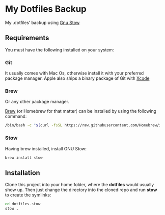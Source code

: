 # My Dotfiles Backup

My .dotfiles' backup using [Gnu Stow](https://www.gnu.org/software/stow/).

## Requirements

You must have the following installed on your system:

### Git

It usually comes with Mac Os, otherwise install it with your preferred package manager. Apple also ships a binary package of Git with [Xcode](https://developer.apple.com/xcode/)

### Brew

Or any other package manager.

[Brew](https://brew.sh/) (or Homebrew for that matter) can be installed by using the following command:

```bash
/bin/bash -c "$(curl -fsSL https://raw.githubusercontent.com/Homebrew/install/HEAD/install.sh)"
```

### Stow

Having brew installed, install GNU Stow:

```bash
brew install stow
```

## Installation

Clone this project into your home folder, where the **dotfiles** would usually show up.
Then just change the directory into the cloned repo and run **stow** to create the symlinks:

```bash
cd dotfiles-stow
stow .
```
